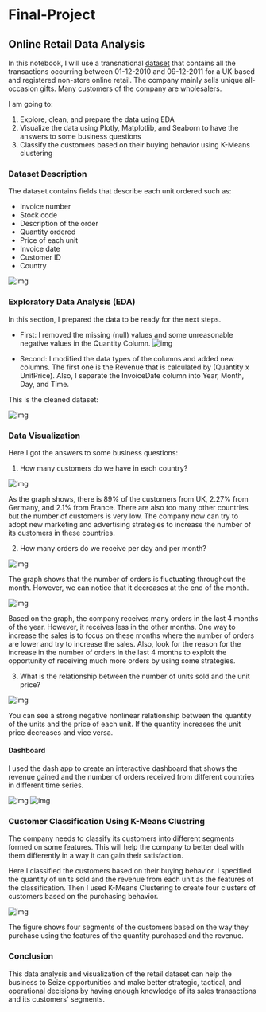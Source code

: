 # Final-Project
## Online Retail Data Analysis

In this notebook, I will use a transnational [dataset](https://www.kaggle.com/carrie1/ecommerce-data) that contains all the transactions occurring between 01-12-2010 and 09-12-2011 for a UK-based and registered non-store online retail. The company mainly sells unique all-occasion gifts. Many customers of the company are wholesalers.

I am going to:
1.   Explore, clean, and prepare the data using EDA
2.   Visualize the data using Plotly, Matplotlib, and Seaborn to have the answers to some business questions
3.   Classify the customers based on their buying behavior using K-Means clustering

### Dataset Description

The dataset contains fields that describe each unit ordered such as:
* Invoice number 
* Stock code
* Description of the order
* Quantity ordered
* Price of each unit
* Invoice date
* Customer ID
* Country

![img](images/dataset.png)

### Exploratory Data Analysis (EDA)

In this section, I prepared the data to be ready for the next steps. 

* First: I removed the missing (null) values and some unreasonable negative values in the Quantity Column.
![img](images/quantityColumn.png)

* Second: I modified the data types of the columns and added new columns. The first one is the Revenue that is calculated by (Quantity x UnitPrice). Also, I separate the InvoiceDate column into Year, Month, Day, and Time.

This is the cleaned dataset:

![img](images/cdataset.png)

### Data Visualization 

Here I got the answers to some business questions:
1. How many customers do we have in each country?

![img](images/NoCustomers.png)

As the graph shows, there is 89% of the customers from UK, 2.27% from Germany, and 2.1% from France. There are also too many other countries but the number of customers is very low. The company now can try to adopt new marketing and advertising strategies to increase the number of its customers in these countries.

2. How many orders do we receive per day and per month?

![img](images/Oday.png)

The graph shows that the number of orders is fluctuating throughout the month. However, we can notice that it decreases at the end of the month.

![img](images/Omonth.png)

Based on the graph, the company receives many orders in the last 4 months of the year. However, it receives less in the other months. One way to increase the sales is to focus on these months where the number of orders are lower and try to increase the sales. Also, look for the reason for the increase in the number of orders in the last 4 months to exploit the opportunity of receiving much more orders by using some strategies.

3. What is the relationship between the number of units sold and the unit price?

![img](images/QvsUP.png)

You can see a strong negative nonlinear relationship between the quantity of the units and the price of each unit. If the quantity increases the unit price decreases and vice versa. 

#### Dashboard

I used the dash app to create an interactive dashboard that shows the revenue gained and the number of orders received from different countries in different time series.

![img](images/db2010.png) ![img](images/db2011.png) 

### Customer Classification Using K-Means Clustring

The company needs to classify its customers into different segments formed on some features. This will help the company to better deal with them differently in a way it can gain their satisfaction. 

Here I classified the customers based on their buying behavior. I specified the quantity of units sold and the revenue from each unit as the features of the classification. Then I used K-Means Clustering to create four clusters of customers based on the purchasing behavior.

![img](images/clustering.png)

The figure shows four segments of the customers based on the way they purchase using the features of the quantity purchased and the revenue.

### Conclusion 

This data analysis and visualization of the retail dataset can help the business to Seize opportunities and make better strategic, tactical, and operational decisions by having enough knowledge of its sales transactions and its customers' segments.

